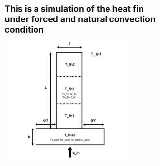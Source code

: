 # This is a simulation of the heat fin under forced and natural convection condition
<img src="https://github.com/SamoaChen/Heat-Transfer-Projects/blob/master/Fins/fin.png" width="400" height="400" />

